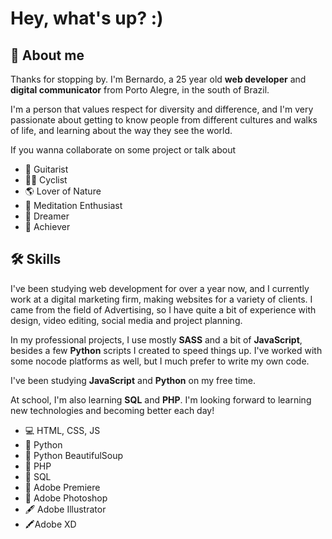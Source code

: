 <!--### Welcome to my page 👋 -->

<h1>Hey, what's up? :)</h1>

<!--**herr-berna/herr-berna** is a ✨ _special_ ✨ repository because its `README.md` (this file) appears on your GitHub profile. -->

<h2>🌌 About me</h2>

Thanks for stopping by. I'm Bernardo, a 25 year old **web developer** and **digital communicator** from Porto Alegre, in the south of Brazil. 

I'm a person that values respect for diversity and difference, and I'm very passionate about getting to know people from different cultures and walks of life, and learning about the way they see the world. 

If you wanna collaborate on some project or talk about 

<ul>
  <li>🎸 Guitarist</li>
  <li>🚴🏼 Cyclist</li>
  <li>🌎 Lover of Nature</li>
  <li>🍃 Meditation Enthusiast</li>
  <li>🌟 Dreamer</li>
  <li>🏹 Achiever</li>
</ul>


<h2>🛠 Skills</h2>

I've been studying web development for over a year now, and I currently work at a digital marketing firm, making websites for a variety of clients. I came from the field of Advertising, so I have quite a bit of experience with design, video editing, social media and project planning. 

In my professional projects, I use mostly **SASS** and a bit of **JavaScript**, besides a few **Python** scripts I created to speed things up. I've worked with some nocode platforms as well, but I much prefer to write my own code.

I've been studying **JavaScript** and **Python** on my free time.

At school, I'm also learning **SQL** and **PHP**. I'm looking forward to learning new technologies and becoming better each day!

<ul>
  <li>💻 HTML, CSS, JS</li>
  <li>🐍 Python</li>
<li>🔎 Python BeautifulSoup</li>
<li>🐘 PHP</li>
<li>🧱 SQL</li>
<li>🎥 Adobe Premiere</li>
<li>📸 Adobe Photoshop</li>
<li>🖋 Adobe Illustrator</li>
<li>🖍Adobe XD</li>

</ul>

